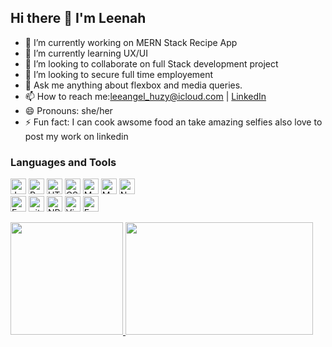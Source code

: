  ## Hi there 👋 I'm Leenah



- 🔭 I’m currently working on MERN Stack Recipe App
- 🌱 I’m currently learning UX/UI
- 👯 I’m looking to collaborate on full Stack development project
- 🤔 I’m looking to secure full time employement
- 💬 Ask me anything about flexbox and media queries.
- 📫 How to reach me:leeangel_huzy@icloud.com | [LinkedIn](https://www.linkedin.com/in/leenah-iqbal/// "Leenah on LinkedIn")
- 😄 Pronouns: she/her 
- ⚡ Fun fact: I can cook awsome food an take amazing selfies also love to post my work on linkedin


### Languages and Tools

<p>
  <img src="https://img.shields.io/badge/JavaScript-0C1116?logo=javascript&logoColor=F7DF1E" alt="JavaScript logo" title="JavaScript" height="25" />
  <img src="https://img.shields.io/badge/React-0C1116?logo=react&logoColor=61DAFB" alt="React logo" title="React" height="25" />
  <img src="https://img.shields.io/badge/HTML5-0C1116?logo=html5&logoColor=E34F26" alt="HTML5 logo" title="HTML5" height="25" />
  <img src="https://img.shields.io/badge/CSS3-0C1116?logo=css3&logoColor=1572B6" alt="CSS3 logo" title="CSS3" height="25" />
  <img src="https://img.shields.io/badge/MongoDB-0C1116?logo=mongodb&logoColor=47A248" alt="MongoDB logo" title="MongoDB" height="25" />
  <img src="https://img.shields.io/badge/MySQL-0C1116?logo=mysql&logoColor=00758F" alt="MySQL logo" title="MySQL" height="25" />
  <img src="https://img.shields.io/badge/Node.js-0C1116?logo=node.js&logoColor=339933" alt="Node.js logo" title="Node.js" height="25" />
   <br>
  <img src="https://img.shields.io/badge/Express-0C1116?logo=express&logoColor=FFFFFF" alt="Express.js logo" title="Express.js" height="25" />
  <img src="https://img.shields.io/badge/git-0C1116?logo=git&logoColor=F05032" alt="git logo" title="git" height="25" />
  <img src="https://img.shields.io/badge/NPM-0C1116?logo=npm&logoColor=F7DF1E" alt="NPM logo" title="NPM" height="25" />
  <img src="https://img.shields.io/badge/VS%20Code-0C1116?logo=visual-studio-code&logoColor=007ACC" alt="Visual Studio Code logo" title="Visual Studio Code" height="25" />
  <img src="https://img.shields.io/badge/figma-0C1116?logo=express&logoColor=FFFFFF" alt="Express.js logo" title="Figma" height="25" />
  </p>
  
  
<a href ="https://github.com/rafaballerini">
<img height="180em" src="https://github-readme-stats.vercel.app/api?username=leenahiq&theme=radical&show_icons=true"/>

  
<img height="180em" width="300em" src="https://github-readme-stats.vercel.app/api/top-langs/?username=leenahiq&langs_count=5&theme=radical"/>
 </a>
<!--   ![Snake animation](https://github.com/rafaballerini2/leenahiq/blob/output/github-contribution-grid-snake-svg)
 -->

